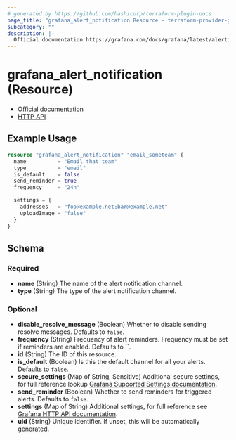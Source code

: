 ```yaml
---
# generated by https://github.com/hashicorp/terraform-plugin-docs
page_title: "grafana_alert_notification Resource - terraform-provider-grafana"
subcategory: ""
description: |-
  Official documentation https://grafana.com/docs/grafana/latest/alerting/notifications/HTTP API https://grafana.com/docs/grafana/latest/http_api/alerting_notification_channels/
---
```


# grafana_alert_notification (Resource)

* [Official documentation](https://grafana.com/docs/grafana/latest/alerting/notifications/)
* [HTTP API](https://grafana.com/docs/grafana/latest/http_api/alerting_notification_channels/)

## Example Usage

```terraform
resource "grafana_alert_notification" "email_someteam" {
  name          = "Email that team"
  type          = "email"
  is_default    = false
  send_reminder = true
  frequency     = "24h"

  settings = {
    addresses   = "foo@example.net;bar@example.net"
    uploadImage = "false"
  }
}
```

<!-- schema generated by tfplugindocs -->
## Schema

### Required

- **name** (String) The name of the alert notification channel.
- **type** (String) The type of the alert notification channel.

### Optional

- **disable_resolve_message** (Boolean) Whether to disable sending resolve messages. Defaults to `false`.
- **frequency** (String) Frequency of alert reminders. Frequency must be set if reminders are enabled. Defaults to ``.
- **id** (String) The ID of this resource.
- **is_default** (Boolean) Is this the default channel for all your alerts. Defaults to `false`.
- **secure_settings** (Map of String, Sensitive) Additional secure settings, for full reference lookup [Grafana Supported Settings documentation](https://grafana.com/docs/grafana/latest/administration/provisioning/#supported-settings).
- **send_reminder** (Boolean) Whether to send reminders for triggered alerts. Defaults to `false`.
- **settings** (Map of String) Additional settings, for full reference see [Grafana HTTP API documentation](https://grafana.com/docs/grafana/latest/http_api/alerting_notification_channels/).
- **uid** (String) Unique identifier. If unset, this will be automatically generated.


